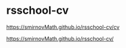 # rsschool-cv

https://smirnovMath.github.io/rsschool-cv/cv

https://smirnovMath.github.io/rsschool-cv/
